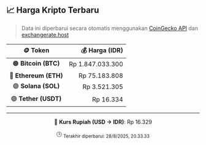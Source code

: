 

<!-- HARGA_KRIPTO -->
## 📈 Harga Kripto Terbaru

> Data ini diperbarui secara otomatis menggunakan [CoinGecko API](https://www.coingecko.com/) dan [exchangerate.host](https://exchangerate.host/)

<div align="center">

| 🪙 Token | 💰 Harga (IDR) |
|:------:|---------------:|
| 🟠 **Bitcoin (BTC)**   | Rp 1.847.033.300 |
| 🔵 **Ethereum (ETH)**  | Rp 75.183.808 |
| 🟣 **Solana (SOL)**    | Rp 3.521.305 |
| 🟢 **Tether (USDT)**   | Rp 16.334 |

---

💱 **Kurs Rupiah (USD → IDR)**: Rp 16.329

🕒 <sub>Terakhir diperbarui: 28/8/2025, 20.33.33</sub>

</div>
<!-- /HARGA_KRIPTO -->